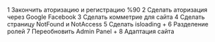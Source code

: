 





1 Закончить аторизацию и регистрацию %90
2 Сделать аторизация через Google Facebook
3 Сделать комметрие для сайта
4 Сделать страницу NotFound и NotAccess
5 Сделать isloading +
6 Разделение ролей 
7 Переобновить Admin Panel +
8 Адаптация сайта  



